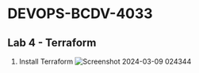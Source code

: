 # DEVOPS-BCDV-4033
## Lab 4 - Terraform
1. Install Terraform
![Screenshot 2024-03-09 024344](https://github.com/anis-vahora/DEVOPS-BCDV-4033/assets/58881736/ce632a55-a368-41b3-982e-5215b2825024)
